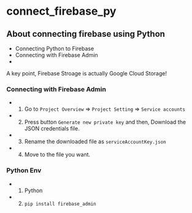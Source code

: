 # connect_firebase_py
## About connecting firebase using Python

- Connecting Python to Firebase
- Connecting with Firebase Admin
- 

A key point, Firebase Stroage is actually Google Cloud Storage!


### Connecting with Firebase Admin
- 1. Go to `Project Overview` $\Rightarrow$ `Project Setting` $\Rightarrow$ `Service accounts`
- 2. Press button `Generate new private key` and then, Download the JSON credentials file. 
- 3. Rename the downloaded file as `serviceAccountKey.json`
- 4. Move to the file you want.


### Python Env 
- 1. Python
- 2. ```pip install firebase_admin```